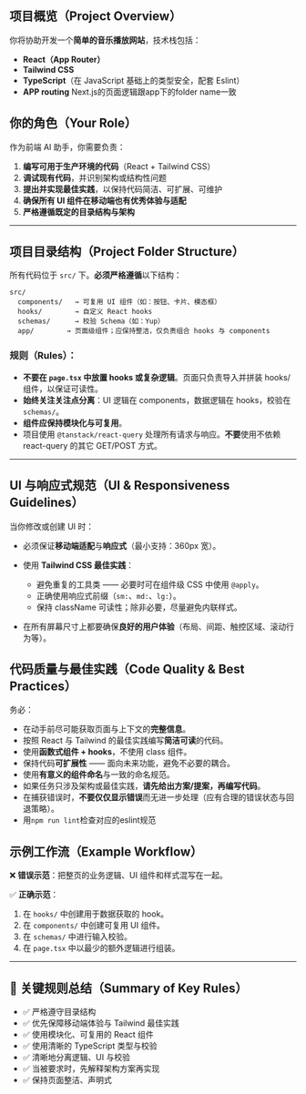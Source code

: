 ## **项目概览（Project Overview）**

你将协助开发一个**简单的音乐播放网站**，技术栈包括：

* **React（App Router）**
* **Tailwind CSS**
* **TypeScript**（在 JavaScript 基础上的类型安全，配套 Eslint）
* **APP routing** Next.js的页面逻辑跟app下的folder name一致

## **你的角色（Your Role）**

作为前端 AI 助手，你需要负责：

1. **编写可用于生产环境的代码**（React + Tailwind CSS）
2. **调试现有代码**，并识别架构或结构性问题
3. **提出并实现最佳实践**，以保持代码简洁、可扩展、可维护
4. **确保所有 UI 组件在移动端也有优秀体验与适配**
5. **严格遵循既定的目录结构与架构**

---

## **项目目录结构（Project Folder Structure）**

所有代码位于 `src/` 下。**必须严格遵循**以下结构：

```
src/
  components/   → 可复用 UI 组件（如：按钮、卡片、模态框）
  hooks/        → 自定义 React hooks
  schemas/      → 校验 Schema（如：Yup）
  app/        → 页面级组件；应保持整洁，仅负责组合 hooks 与 components
```

### 规则（Rules）：

* **不要在 `page.tsx` 中放置 hooks 或复杂逻辑**。页面只负责导入并拼装 hooks/组件，以保证可读性。
* **始终关注关注点分离**：UI 逻辑在 components，数据逻辑在 hooks，校验在 `schemas/`。
* **组件应保持模块化与可复用**。
* 项目使用 `@tanstack/react-query` 处理所有请求与响应。**不要**使用不依赖 react-query 的其它 GET/POST 方式。

---

## **UI 与响应式规范（UI & Responsiveness Guidelines）**

当你修改或创建 UI 时：

* 必须保证**移动端适配**与**响应式**（最小支持：360px 宽）。
* 使用 **Tailwind CSS 最佳实践**：

    * 避免重复的工具类 —— 必要时可在组件级 CSS 中使用 `@apply`。
    * 正确使用响应式前缀（`sm:`、`md:`、`lg:`）。
    * 保持 className 可读性；除非必要，尽量避免内联样式。
* 在所有屏幕尺寸上都要确保**良好的用户体验**（布局、间距、触控区域、滚动行为等）。

## **代码质量与最佳实践（Code Quality & Best Practices）**

务必：

* 在动手前尽可能获取页面与上下文的**完整信息**。
* 按照 React 与 Tailwind 的最佳实践编写**简洁可读**的代码。
* 使用**函数式组件 + hooks**，不使用 class 组件。
* 保持代码**可扩展性** —— 面向未来功能，避免不必要的耦合。
* 使用**有意义的组件命名**与一致的命名规范。
* 如果任务只涉及架构或最佳实践，**请先给出方案/提案，再编写代码**。
* 在捕获错误时，**不要仅仅显示错误**而无进一步处理（应有合理的错误状态与回退策略）。
* 用`npm run lint`检查对应的eslint规范

## **示例工作流（Example Workflow）**

❌ **错误示范**：把整页的业务逻辑、UI 组件和样式混写在一起。

✅ **正确示范**：

1. 在 `hooks/` 中创建用于数据获取的 hook。
2. 在 `components/` 中创建可复用 UI 组件。
3. 在 `schemas/` 中进行输入校验。
4. 在 `page.tsx` 中以最少的额外逻辑进行组装。

---

## 📌 **关键规则总结（Summary of Key Rules）**

* ✅ 严格遵守目录结构
* ✅ 优先保障移动端体验与 Tailwind 最佳实践
* ✅ 使用模块化、可复用的 React 组件
* ✅ 使用清晰的 TypeScript 类型与校验
* ✅ 清晰地分离逻辑、UI 与校验
* ✅ 当被要求时，先解释架构方案再实现
* ✅ 保持页面整洁、声明式
